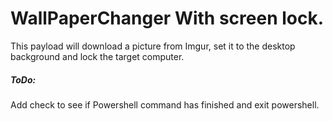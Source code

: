 # WallPaperChanger With screen lock.

This payload will download a picture from Imgur, set it to the desktop background and lock the target computer. 



##### ToDo:
Add check to see if Powershell command has finished and exit powershell. 
